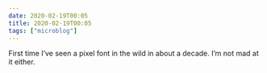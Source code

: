 ```yaml
---
date: 2020-02-19T00:05
title: 2020-02-19T00:05
tags: ["microblog"]
---
```


First time I’ve seen a pixel font in the wild in about a decade. I’m not mad at it either.
